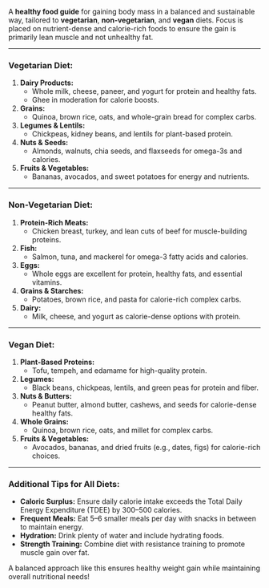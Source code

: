 A **healthy food guide** for gaining body mass in a balanced and sustainable way, tailored to **vegetarian**, **non-vegetarian**, and **vegan** diets. Focus is placed on nutrient-dense and calorie-rich foods to ensure the gain is primarily lean muscle and not unhealthy fat.

---

### **Vegetarian Diet:**
1. **Dairy Products:**
   - Whole milk, cheese, paneer, and yogurt for protein and healthy fats.
   - Ghee in moderation for calorie boosts.
2. **Grains:**
   - Quinoa, brown rice, oats, and whole-grain bread for complex carbs.
3. **Legumes & Lentils:**
   - Chickpeas, kidney beans, and lentils for plant-based protein.
4. **Nuts & Seeds:**
   - Almonds, walnuts, chia seeds, and flaxseeds for omega-3s and calories.
5. **Fruits & Vegetables:**
   - Bananas, avocados, and sweet potatoes for energy and nutrients.

---

### **Non-Vegetarian Diet:**
1. **Protein-Rich Meats:**
   - Chicken breast, turkey, and lean cuts of beef for muscle-building proteins.
2. **Fish:**
   - Salmon, tuna, and mackerel for omega-3 fatty acids and calories.
3. **Eggs:**
   - Whole eggs are excellent for protein, healthy fats, and essential vitamins.
4. **Grains & Starches:**
   - Potatoes, brown rice, and pasta for calorie-rich complex carbs.
5. **Dairy:**
   - Milk, cheese, and yogurt as calorie-dense options with protein.

---

### **Vegan Diet:**
1. **Plant-Based Proteins:**
   - Tofu, tempeh, and edamame for high-quality protein.
2. **Legumes:**
   - Black beans, chickpeas, lentils, and green peas for protein and fiber.
3. **Nuts & Butters:**
   - Peanut butter, almond butter, cashews, and seeds for calorie-dense healthy fats.
4. **Whole Grains:**
   - Quinoa, brown rice, oats, and millet for complex carbs.
5. **Fruits & Vegetables:**
   - Avocados, bananas, and dried fruits (e.g., dates, figs) for calorie-rich choices.

---

### **Additional Tips for All Diets:**
- **Caloric Surplus:** Ensure daily calorie intake exceeds the Total Daily Energy Expenditure (TDEE) by 300–500 calories.
- **Frequent Meals:** Eat 5–6 smaller meals per day with snacks in between to maintain energy.
- **Hydration:** Drink plenty of water and include hydrating foods.
- **Strength Training:** Combine diet with resistance training to promote muscle gain over fat.

A balanced approach like this ensures healthy weight gain while maintaining overall nutritional needs!
